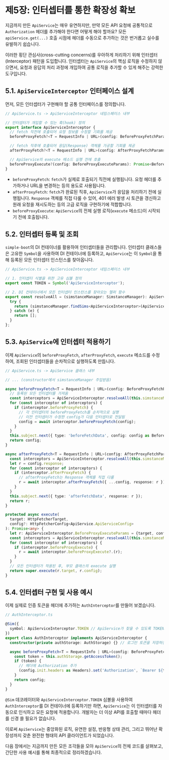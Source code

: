 # 제5장: 인터셉터를 통한 확장성 확보

지금까지 만든 `ApiService`는 매우 유연하지만, 만약 모든 API 요청에 공통적으로 `Authorization` 헤더를 추가해야 한다면 어떻게 해야 할까요? 모든 `apiService.get(...)` 호출 시점에 헤더를 수동으로 추가하는 것은 번거롭고 실수를 유발하기 쉽습니다.

이러한 횡단 관심사(cross-cutting concerns)를 우아하게 처리하기 위해 인터셉터(Interceptor) 패턴을 도입합니다. 인터셉터는 `ApiService`의 핵심 로직을 수정하지 않으면서, 요청과 응답의 처리 과정에 개입하여 공통 로직을 추가할 수 있게 해주는 강력한 도구입니다.

## 5.1. `ApiServiceInterceptor` 인터페이스 설계

먼저, 모든 인터셉터가 구현해야 할 공통 인터페이스를 정의합니다.

```typescript
// ApiService.ts -> ApiServiceInterceptor 네임스페이스 내부

// 인터셉터가 개입할 수 있는 훅(hook) 정의
export interface ApiServiceInterceptor {
  // fetch 직전에 호출되어 요청 정보를 수정할 기회를 제공
  beforeProxyFetch?<T = RequestInfo | URL>(config: BeforeProxyFetchParams<T>): Promise<BeforeProxyFetchParams<T>>;

  // fetch 직후에 호출되어 응답(Response) 객체를 가공할 기회를 제공
  afterProxyFetch?<T = RequestInfo | URL>(config: AfterProxyFetchParams<T>): Promise<Response>;

  // ApiService의 execute 메소드 실행 전에 호출
  beforeProxyExecute?(config: BeforeProxyExecuteParams): Promise<BeforeProxyExecuteParams>;
}
```

-   `beforeProxyFetch`: `fetch`가 실제로 호출되기 직전에 실행됩니다. 요청 헤더를 추가하거나 URL을 변경하는 등의 용도로 사용됩니다.
-   `afterProxyFetch`: `fetch`가 완료된 직후, `ApiService`가 응답을 처리하기 전에 실행됩니다. `Response` 객체를 직접 다룰 수 있어, 401 에러 발생 시 토큰을 갱신하고 원래 요청을 재시도하는 등의 고급 로직을 구현하기에 적합합니다.
-   `beforeProxyExecute`: `ApiService`의 전체 실행 로직(`execute` 메소드)이 시작되기 전에 호출됩니다.

## 5.2. 인터셉터 등록 및 조회

`simple-boot`의 DI 컨테이너를 활용하여 인터셉터들을 관리합니다. 인터셉터 클래스들은 고유한 `Symbol`을 사용하여 DI 컨테이너에 등록하고, `ApiService`는 이 `Symbol`을 통해 등록된 모든 인터셉터 인스턴스를 찾아옵니다.

```typescript
// ApiService.ts -> ApiServiceInterceptor 네임스페이스 내부

// 1. 인터셉터 식별을 위한 고유 심볼 정의
export const TOKEN = Symbol('ApiServiceInterceptor');

// 2. DI 컨테이너에서 모든 인터셉터 인스턴스를 찾아오는 헬퍼 함수
export const resolveAll = (simstanceManager: SimstanceManager): ApiServiceInterceptor[] => {
  try {
    return (simstanceManager.findSims<ApiServiceInterceptor>(ApiServiceInterceptor.TOKEN) ?? []).map(it => it.getValue()).filter(isDefined);
  } catch (e) {
    return [];
  }
};
```

## 5.3. `ApiService`에 인터셉터 적용하기

이제 `ApiService`의 `beforeProxyFetch`, `afterProxyFetch`, `execute` 메소드를 수정하여, 조회된 인터셉터들을 순차적으로 실행하도록 만듭니다.

```typescript
// ApiService.ts -> ApiService 클래스 내부

// ... (constructor에서 simstanceManager 주입받음)

async beforeProxyFetch<T = RequestInfo | URL>(config: BeforeProxyFetchParams<T>) {
  // 등록된 모든 인터셉터를 가져옴
  const interceptors = ApiServiceInterceptor.resolveAll(this.simstanceManager);
  for (const interceptor of interceptors) {
    if (interceptor.beforeProxyFetch) {
      // 각 인터셉터의 beforeProxyFetch를 순차적으로 실행
      // 이전 인터셉터가 수정한 config가 다음 인터셉터로 전달됨
      config = await interceptor.beforeProxyFetch(config);
    }
  }
  this.subject.next({ type: 'beforeFetchData', config: config as BeforeProxyFetchParams});
  return config;
}

async afterProxyFetch<T = RequestInfo | URL>(config: AfterProxyFetchParams<T>) {
  const interceptors = ApiServiceInterceptor.resolveAll(this.simstanceManager);
  let r = config.response;
  for (const interceptor of interceptors) {
    if (interceptor.afterProxyFetch) {
      // afterProxyFetch는 Response 객체를 직접 다룸
      r = await interceptor.afterProxyFetch({ ...config, response: r });
    }
  }
  this.subject.next({ type: 'afterFetchData', response: r });
  return r;
}

protected async execute(
  target: HttpFetcherTarget,
  config?: HttpFetcherConfig<ApiService.ApiServiceConfig>
): Promise<any> {
  let r: ApiServiceInterceptor.BeforeProxyExecuteParams = {target, config};
  const interceptors = ApiServiceInterceptor.resolveAll(this.simstanceManager);
  for (const interceptor of interceptors) {
    if (interceptor.beforeProxyExecute) {
      r = await interceptor.beforeProxyExecute?.(r);
    }
  }
  // 모든 인터셉터가 적용된 후, 부모 클래스의 execute 실행
  return super.execute(r.target, r.config);
}
```

## 5.4. 인터셉터 구현 및 사용 예시

이제 실제로 인증 토큰을 헤더에 추가하는 `AuthInterceptor`를 만들어 보겠습니다.

```typescript
// AuthInterceptor.ts

@Sim({
  symbol: ApiServiceInterceptor.TOKEN // ApiService가 찾을 수 있도록 TOKEN 심볼로 등록
})
export class AuthInterceptor implements ApiServiceInterceptor {
  constructor(private authStorage: AuthStorage) {} // 로그인 토큰을 저장하는 서비스

  async beforeProxyFetch<T = RequestInfo | URL>(config: BeforeProxyFetchParams<T>): Promise<BeforeProxyFetchParams<T>> {
    const token = this.authStorage.getAccessToken();
    if (token) {
      // 헤더에 Authorization 추가
      (config.init.headers as Headers).set('Authorization', `Bearer ${token}`);
    }
    return config;
  }
}
```
`@Sim` 데코레이터와 `ApiServiceInterceptor.TOKEN` 심볼을 사용하여 `AuthInterceptor`를 DI 컨테이너에 등록하기만 하면, `ApiService`는 이 인터셉터를 자동으로 인식하고 모든 요청에 적용합니다. 개발자는 더 이상 API를 호출할 때마다 헤더를 신경 쓸 필요가 없습니다.

이로써 `ApiService`는 중앙화된 로직, 유연한 설정, 반응형 상태 관리, 그리고 뛰어난 확장성까지 갖춘 완전한 형태의 API 클라이언트가 되었습니다.

다음 장에서는 지금까지 만든 모든 조각들을 모아 `ApiService`의 전체 코드를 살펴보고, 간단한 사용 예시를 통해 최종적으로 정리하겠습니다.